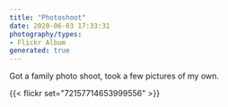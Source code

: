```yaml
---
title: "Photoshoot"
date: 2020-06-03 17:33:31
photography/types:
- Flickr Album
generated: true
---
```

Got a family photo shoot, took a few pictures of my own.

{{< flickr set="72157714653999556" >}}
    